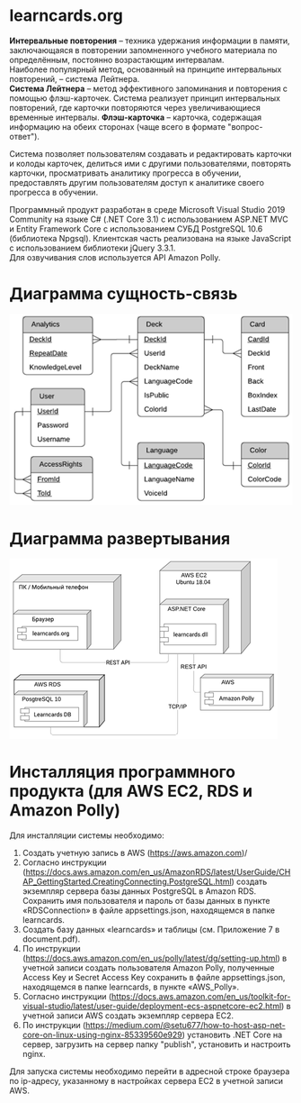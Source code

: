 # learncards.org

<strong>Интервальные повторения</strong> – техника удержания информации в памяти, заключающаяся в повторении запомненного учебного материала по определённым, постоянно возрастающим интервалам.<br>
Наиболее популярный метод, основанный на принципе интервальных повторений, – система Лейтнера.<br>
<strong>Система Лейтнера</strong> – метод эффективного запоминания и повторения с помощью флэш-карточек. Система реализует принцип интервальных повторений, где карточки повторяются через увеличивающиеся временные интервалы.
<strong>Флэш-карточка</strong> – карточка, содержащая информацию на обеих сторонах (чаще всего в формате "вопрос-ответ"). 

Система позволяет пользователям создавать и редактировать карточки и колоды карточек, делиться ими с другими пользователями, повторять карточки, просматривать аналитику прогресса в обучении, предоставлять другим пользователям доступ к аналитике своего прогресса в обучении.

Программный продукт разработан в среде Microsoft Visual Studio 2019 Community на языке C# (.NET Core 3.1) с использованием ASP.NET MVC и Entity Framework Core с использованием СУБД PostgreSQL 10.6 (библиотека Npgsql). Клиентская часть реализована на языке JavaScript с использованием библиотеки jQuery 3.3.1.<br>
Для озвучивания слов используется API Amazon Polly.

# Диаграмма сущность-связь

![Alt text](EntityRelationship.png?raw=true "Диаграмма сущность-связь")

# Диаграмма развертывания

![Alt text](DeploymentDiagram.png?raw=true "Диаграмма развертывания")

# Инсталляция программного продукта (для AWS EC2, RDS и Amazon Polly)

Для инсталляции системы необходимо:
1.	Создать учетную запись в AWS (https://aws.amazon.com)/
2.	Согласно инструкции (https://docs.aws.amazon.com/en_us/AmazonRDS/latest/UserGuide/CHAP_GettingStarted.CreatingConnecting.PostgreSQL.html) создать экземпляр сервера базы данных PostgreSQL в Amazon RDS. Сохранить имя пользователя и пароль от базы данных в пункте «RDSConnection» в файле appsettings.json, находящемся в папке learncards.
3.	Создать базу данных «learncards» и таблицы (см. Приложение 7 в document.pdf).
4.	По инструкции (https://docs.aws.amazon.com/en_us/polly/latest/dg/setting-up.html) в учетной записи создать пользователя Amazon Polly, полученные Access Key и Secret Access Key сохранить в файле appsettings.json, находящемся в папке learncards, в пункте «AWS_Polly».
5.	Согласно инструкции (https://docs.aws.amazon.com/en_us/toolkit-for-visual-studio/latest/user-guide/deployment-ecs-aspnetcore-ec2.html) в учетной записи AWS создать экземпляр сервера EC2.
6.	По инструкции (https://medium.com/@setu677/how-to-host-asp-net-core-on-linux-using-nginx-85339560e929) установить .NET Core на сервер, загрузить на сервер папку "publish", установить и настроить nginx.

Для запуска системы необходимо перейти в адресной строке браузера по ip-адресу, указанному в настройках сервера EC2 в учетной записи AWS.
